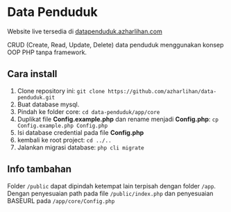 # Data Penduduk
Website live tersedia di [datapenduduk.azharlihan.com](https://datapenduduk.azharlihan.com/)

CRUD (Create, Read, Update, Delete) data penduduk menggunakan konsep OOP PHP tanpa framework.

## Cara install

1. Clone repository ini: `git clone https://github.com/azharlihan/data-penduduk.git`
1. Buat database mysql.
1. Pindah ke folder core: `cd data-penduduk/app/core`
1. Duplikat file **Config.example.php** dan rename menjadi **Config.php**: `cp Config.example.php Config.php`
1. Isi database credential pada file **Config.php**
1. kembali ke root project: `cd ../..`
1. Jalankan migrasi database: `php cli migrate`

## Info tambahan
Folder `/public` dapat dipindah ketempat lain terpisah dengan folder `/app`. Dengan penyesuaian path pada file `/public/index.php` dan penyesuaian BASEURL pada `/app/core/Config.php`

